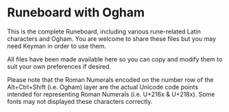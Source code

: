 # Runeboard with Ogham

This is the complete Runeboard, including various rune-related Latin characters and Ogham. You are welcome to share these files but you may need Keyman in order to use them.

All files have been made available here so you can copy and modify them to suit your own preferences if desired.

Please note that the Roman Numerals encoded on the number row of the Alt+Ctrl+Shift (i.e. Ogham) layer are the actual Unicode code points intended for representing Roman Numerals (i.e. U+216x & U+218x). Some fonts may not displayed these characters correctly.
